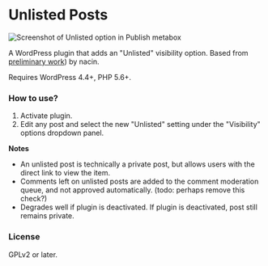 # Unlisted Posts

![Screenshot of Unlisted option in Publish metabox](https://anonmgur.com/up/1a8cd0140996c16c6ce9e54a1b8a1eb8.png)

A WordPress plugin that adds an "Unlisted" visibility option.  Based from [preliminary work](https://gist.github.com/nacin/4f4bc2d18a66c1eff93a)) by nacin.

Requires WordPress 4.4+, PHP 5.6+.

### How to use?

1. Activate plugin.
2. Edit any post and select the new "Unlisted" setting under the "Visibility" options dropdown panel.

**Notes**

* An unlisted post is technically a private post, but allows users with the direct link to view the item.
* Comments left on unlisted posts are added to the comment moderation queue, and not approved automatically. (todo: perhaps remove this check?)
* Degrades well if plugin is deactivated.  If plugin is deactivated, post still remains private.


### License

GPLv2 or later.